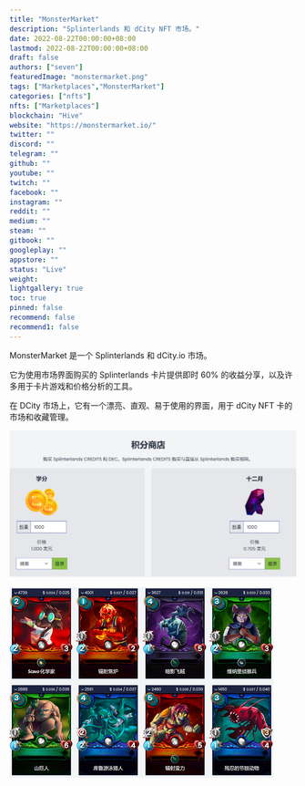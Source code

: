 ```yaml
---
title: "MonsterMarket"
description: "Splinterlands 和 dCity NFT 市场。"
date: 2022-08-22T00:00:00+08:00
lastmod: 2022-08-22T00:00:00+08:00
draft: false
authors: ["seven"]
featuredImage: "monstermarket.png"
tags: ["Marketplaces","MonsterMarket"]
categories: ["nfts"]
nfts: ["Marketplaces"]
blockchain: "Hive"
website: "https://monstermarket.io/"
twitter: ""
discord: ""
telegram: ""
github: ""
youtube: ""
twitch: ""
facebook: ""
instagram: ""
reddit: ""
medium: ""
steam: ""
gitbook: ""
googleplay: ""
appstore: ""
status: "Live"
weight: 
lightgallery: true
toc: true
pinned: false
recommend: false
recommend1: false
---
```

MonsterMarket 是一个 Splinterlands 和 dCity.io 市场。

它为使用市场界面购买的 Splinterlands 卡片提供即时 60% 的收益分享，以及许多用于卡片游戏和价格分析的工具。

在 DCity 市场上，它有一个漂亮、直观、易于使用的界面，用于 dCity NFT 卡的市场和收藏管理。

![1](1661156204375.jpg)

![2](1661156275899.jpg)